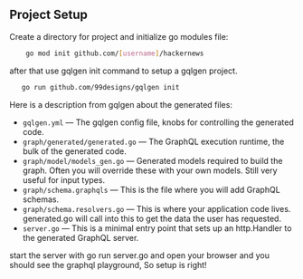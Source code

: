 ## Project Setup

Create a directory for project and initialize go modules file:

```bash
    go mod init github.com/[username]/hackernews
```
after that use ‍‍gqlgen init command to setup a gqlgen project.

```bash
   go run github.com/99designs/gqlgen init 
```
Here is a description from gqlgen about the generated files:

* `gqlgen.yml` — The gqlgen config file, knobs for controlling the generated code.
* `graph/generated/generated.go` — The GraphQL execution runtime, the bulk of the generated code.
* `graph/model/models_gen.go` — Generated models required to build the graph. Often you will override these with your own models. Still very useful for input types.
* `graph/schema.graphqls` — This is the file where you will add GraphQL schemas.
* `graph/schema.resolvers.go` — This is where your application code lives. generated.go will call into this to get the data the user has requested.
* `server.go` — This is a minimal entry point that sets up an http.Handler to the generated GraphQL server. 
  
start the server with go run server.go and open your browser and you should see the graphql playground, So setup is right!
